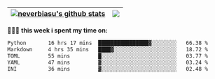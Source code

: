| <a href="https://github.com/neverbiasu"><img align="center" src="https://github-readme-stats.vercel.app/api?username=neverbiasu&theme=dracula&show_icons=true&hide_border=true&count_private=true" alt="neverbiasu's github stats" /></a> | <a href="https://github.com/neverbiasu"><img align="center" src="https://github-readme-stats.vercel.app/api/top-langs/?username=neverbiasu&theme=dracula&show_icons=true&hide_border=true&layout=compact" /></a> |
| ------------- | ------------- |

👨🏾‍💻 **this week i spent my time on:**
<!--START_SECTION:waka-->

```txt
Python       16 hrs 17 mins  ████████████████▓░░░░░░░░   66.38 %
Markdown     4 hrs 35 mins   ████▓░░░░░░░░░░░░░░░░░░░░   18.72 %
TOML         55 mins         █░░░░░░░░░░░░░░░░░░░░░░░░   03.77 %
YAML         47 mins         ▓░░░░░░░░░░░░░░░░░░░░░░░░   03.24 %
INI          36 mins         ▓░░░░░░░░░░░░░░░░░░░░░░░░   02.48 %
```

<!--END_SECTION:waka-->
